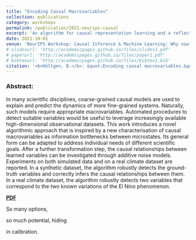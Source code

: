 ```yaml
---
title: "Encoding Causal Macrovariables"
collection: publications
category: workshops
permalink: /publication/2021-neurips-causal
excerpt: 'An algorithm for causal representation learning and a reflection on causal variables. My first master thesis.'
date: 2021-10-01
venue: 'NeurIPS Workshop: Causal Inference & Machine Learning: Why now?'
# slidesurl: 'http://academicpages.github.io/files/slides1.pdf'
# paperurl: 'http://academicpages.github.io/files/paper1.pdf'
# bibtexurl: 'http://academicpages.github.io/files/bibtex1.bib'
citation: '<b>Höltgen, B.</b>: &quot;Encoding causal macrovariables.&quot; <i>NeurIPS Workshop: Causal Inference & Machine Learning: Why now?</i>. 2021.'
---
```

### Abstract:
In many scientific disciplines, coarse-grained causal models are used to explain and predict the dynamics of more fine-grained systems. Naturally, such models require appropriate macrovariables. Automated procedures to detect suitable variables would be useful to leverage increasingly available high-dimensional observational datasets. This work introduces a novel algorithmic approach that is inspired by a new characterisation of causal macrovariables as information bottlenecks between microstates. Its general form can be adapted to address individual needs of different scientific goals. After a further transformation step, the causal relationships between learned variables can be investigated through additive noise models. Experiments on both simulated data and on a real climate dataset are reported. In a synthetic dataset, the algorithm robustly detects the ground-truth variables and correctly infers the causal relationships between them. In a real climate dataset, the algorithm robustly detects two variables that correspond to the two known variations of the El Nino phenomenon. 

[**PDF**](https://arxiv.org/pdf/2111.14724)

So many options,

so much potential, hiding

in calibration.

